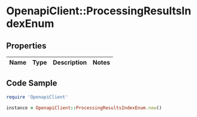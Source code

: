 # OpenapiClient::ProcessingResultsIndexEnum

## Properties

Name | Type | Description | Notes
------------ | ------------- | ------------- | -------------

## Code Sample

```ruby
require 'OpenapiClient'

instance = OpenapiClient::ProcessingResultsIndexEnum.new()
```


